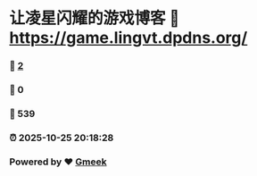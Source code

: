 # 让凌星闪耀的游戏博客 :link: https://game.lingvt.dpdns.org/ 
### :page_facing_up: [2](https://game.lingvt.dpdns.org//tag.html) 
### :speech_balloon: 0 
### :hibiscus: 539 
### :alarm_clock: 2025-10-25 20:18:28 
### Powered by :heart: [Gmeek](https://github.com/Meekdai/Gmeek)
